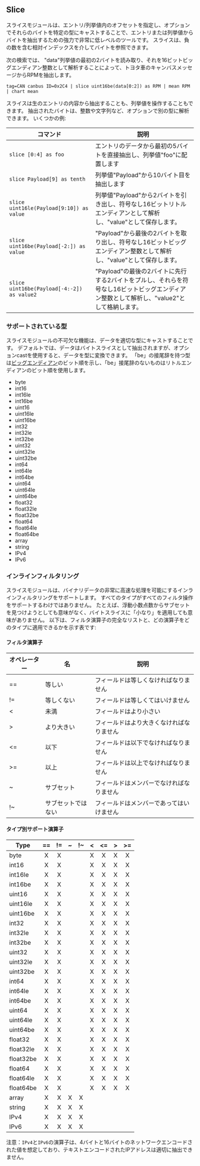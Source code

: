 ## Slice

スライスモジュールは、エントリ/列挙値内のオフセットを指定し、オプションでそれらのバイトを特定の型にキャストすることで、エントリまたは列挙値からバイトを抽出するための強力で非常に低レベルのツールです。  スライスは、負の数を含む相対インデックスを介してバイトを参照できます。

次の検索では、 "data"列挙値の最初の2バイトを読み取り、それを16ビットビッグエンディアン整数として解析することによって、トヨタ車のキャンバスメッセージからRPMを抽出します。

```
tag=CAN canbus ID=0x2C4 | slice uint16be(data[0:2]) as RPM | mean RPM | chart mean
```

スライスは生のエントリの内容から抽出することも、列挙値を操作することもできます。  抽出されたバイトは、整数や文字列など、オプションで別の型に解析できます。  いくつかの例:

| コマンド | 説明 |
|---------|-------------|
| `slice [0:4] as foo` | エントリのデータから最初の5バイトを直接抽出し、列挙値"foo"に配置します |
| `slice Payload[9] as tenth` |  列挙値"Payload"から10バイト目を抽出します |
| `slice uint16le(Payload[9:10]) as value` | 列挙値"Payload"から2バイトを引き出し、符号なし16ビットリトルエンディアンとして解析し、"value"として保存します。 |
| `slice uint16be(Payload[-2:]) as value` | "Payload"から最後の2バイトを取り出し、符号なし16ビットビッグエンディアン整数として解析し、"value"として保存します。 |
| `slice uint16be(Payload[-4:-2]) as value2` | "Payload"の最後の2バイトに先行する2バイトをプルし、それらを符号なし16ビットビッグエンディアン整数として解析し、"value2"として格納します。

### サポートされている型

スライスモジュールの不可欠な機能は、データを適切な型にキャストすることです。  デフォルトでは、データはバイトスライスとして抽出されますが、オプションcastを使用すると、データを型に変換できます。  「be」の接尾辞を持つ型は[ビッグエンディアン](https://en.wikipedia.org/wiki/Endianness)のビット順を示し、「be」接尾辞のないものはリトルエンディアンのビット順を使用します。


* byte
* int16
* int16le
* int16be
* uint16
* uint16le
* uint16be
* int32
* int32le
* int32be
* uint32
* uint32le
* uint32be
* int64
* int64le
* int64be
* uint64
* uint64le
* uint64be
* float32
* float32le
* float32be
* float64
* float64le
* float64be
* array
* string
* IPv4
* IPv6

### インラインフィルタリング

スライスモジュールは、バイナリデータの非常に高速な処理を可能にするインラインフィルタリングをサポートします。  すべてのタイプがすべてのフィルタ操作をサポートするわけではありません。  たとえば、浮動小数点数からサブセットを見つけようとしても意味がなく、バイトスライスに「小なり」を適用しても意味がありません。  以下は、フィルタ演算子の完全なリストと、どの演算子をどのタイプに適用できるかを示す表です:

#### フィルタ演算子

| オペレーター | 名 | 説明
|----------|------|-------------
| == | 等しい | フィールドは等しくなければなりません
| != | 等しくない | フィールドは等しくてはいけません
| < | 未満 | フィールドはより小さい
| > | より大きい | フィールドはより大きくなければなりません
| <= | 以下 | フィールドは以下でなければなりません
| >= | 以上 | フィールドは以上でなければなりません
| ~ | サブセット | フィールドはメンバーでなければなりません
| !~ | サブセットではない | フィールドはメンバーであってはいけません

#### タイプ別サポート演算子

Type     | == | != | ~ | !~ | < | <= | > | >=
----------|:---:|:---:|:---:|:---:|:---:|:---:|:---:|:---:
byte     | X | X |   |   | X | X | X | X 
int16    | X | X |   |   | X | X | X | X
int16le  | X | X |   |   | X | X | X | X
int16be  | X | X |   |   | X | X | X | X
uint16   | X | X |   |   | X | X | X | X
uint16le | X | X |   |   | X | X | X | X
uint16be | X | X |   |   | X | X | X | X 
int32    | X | X |   |   | X | X | X | X
int32le  | X | X |   |   | X | X | X | X
int32be  | X | X |   |   | X | X | X | X
uint32   | X | X |   |   | X | X | X | X
uint32le | X | X |   |   | X | X | X | X
uint32be | X | X |   |   | X | X | X | X
int64    | X | X |   |   | X | X | X | X
int64le  | X | X |   |   | X | X | X | X
int64be  | X | X |   |   | X | X | X | X
uint64   | X | X |   |   | X | X | X | X
uint64le | X | X |   |   | X | X | X | X
uint64be | X | X |   |   | X | X | X | X
float32  | X | X |   |   | X | X | X | X
float32le| X | X |   |   | X | X | X | X
float32be| X | X |   |   | X | X | X | X
float64  | X | X |   |   | X | X | X | X
float64le| X | X |   |   | X | X | X | X
float64be| X | X |   |   | X | X | X | X
array    | X | X | X | X |   |   |   |
string   | X | X | X | X |   |   |   |
IPv4     | X | X | X | X |   |   |   |
IPv6     | X | X | X | X |   |   |   |

注意：`IPv4`と`IPv6`の演算子は、4バイトと16バイトのネットワークエンコードされた値を想定しており、テキストエンコードされたIPアドレスは適切に抽出できません。

